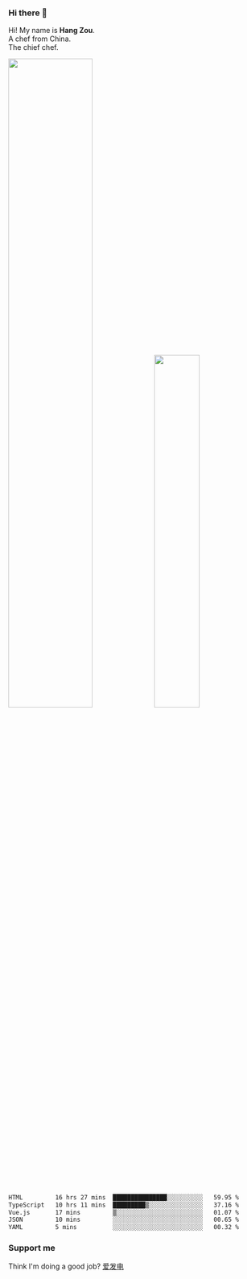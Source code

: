 ### Hi there 👋

Hi! My name is **Hang Zou**.  
A chef from China.  
The chief chef.

<img align="" width="57.5%" src="https://github-readme-stats.vercel.app/api?username=zouhangwithsweet&hide_title=true&hide_border=true&show_icons=true&include_all_commits=true&line_height=21" /><img align="" width="42.4%" src="https://github-readme-stats.vercel.app/api/top-langs/?username=zouhangwithsweet&hide_title=true&hide_border=true&layout=compact" />

<!--START_SECTION:waka-->

```txt
HTML         16 hrs 27 mins  ███████████████░░░░░░░░░░   59.95 %
TypeScript   10 hrs 11 mins  █████████▒░░░░░░░░░░░░░░░   37.16 %
Vue.js       17 mins         ▒░░░░░░░░░░░░░░░░░░░░░░░░   01.07 %
JSON         10 mins         ░░░░░░░░░░░░░░░░░░░░░░░░░   00.65 %
YAML         5 mins          ░░░░░░░░░░░░░░░░░░░░░░░░░   00.32 %
```

<!--END_SECTION:waka-->

### Support me

Think I'm doing a good job? [爱发电](https://afdian.net/@zouhangsweet)
